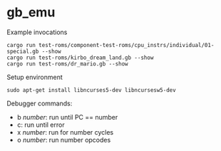 # gb_emu

Example invocations
```
cargo run test-roms/component-test-roms/cpu_instrs/individual/01-special.gb --show
cargo run test-roms/kirbo_dream_land.gb --show
cargo run test-roms/dr_mario.gb --show
```

Setup environment
```
sudo apt-get install libncurses5-dev libncursesw5-dev
```

Debugger commands:
- b *number*: run until PC == number
- c: run until error
- x *number*: run for number cycles
- o *number*: run number opcodes
